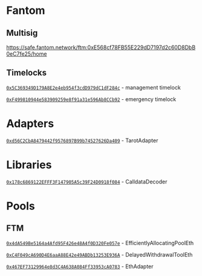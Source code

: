 # Fantom 
## Multisig
https://safe.fantom.network/ftm:0xE568cf78FB55E229dD7197d2c60D8DbB0eC7fe25/home

## Timelocks
[`0x5C369349D179A8E2e4eb954f3cdD979dC1dF284c`](https://ftmscan.com/address/0x5C369349D179A8E2e4eb954f3cdD979dC1dF284c#code) - management timelock

[`0xF499810944e583909259e8f91a31e596Ab8CCb92`](https://ftmscan.com/address/0xF499810944e583909259e8f91a31e596Ab8CCb92#code) - emergency timelock

# Adapters
[`0xd56C2CbA8479442f9576897B99b74527626Da409`](https://ftmscan.com/address/0xd56C2CbA8479442f9576897B99b74527626Da409#code) - TarotAdapter

# Libraries
[`0x178c6869122EFFF3F147905A5c39F24D0918f084`](https://ftmscan.com/address/0x178c6869122EFFF3F147905A5c39F24D0918f084#code) - CalldataDecoder

# Pools
## FTM
[`0x4dA549Be5164a4Afd95F426e48A4f0D320Fe057e`](https://ftmscan.com/address/0x4dA549Be5164a4Afd95F426e48A4f0D320Fe057e#code) - EfficientlyAllocatingPoolEth

[`0xC4F049cA690D4E6aaA88E42e49ABDb13253E936A`](https://ftmscan.com/address/0xC4F049cA690D4E6aaA88E42e49ABDb13253E936A#code) - DelayedWithdrawalToolEth

[`0x467EF73129964e8d3C4A638A084Ff33953cA0783`](https://ftmscan.com/address/0x467EF73129964e8d3C4A638A084Ff33953cA0783#code) - EthAdapter
